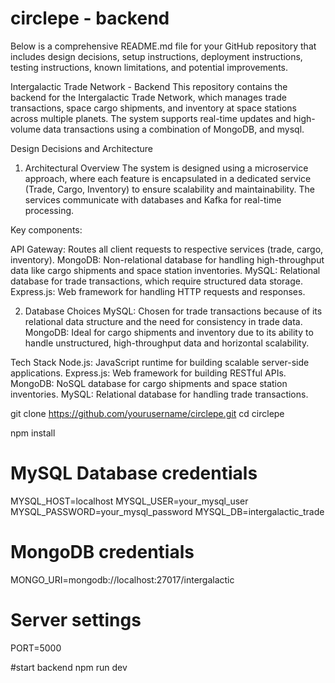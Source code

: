 # circlepe - backend

Below is a comprehensive README.md file for your GitHub repository that includes design decisions, setup instructions, deployment instructions, testing instructions, known limitations, and potential improvements.

Intergalactic Trade Network - Backend
This repository contains the backend for the Intergalactic Trade Network, which manages trade transactions, space cargo shipments, and inventory at space stations across multiple planets. The system supports real-time updates and high-volume data transactions using a combination of MongoDB, and mysql.

Design Decisions and Architecture
1. Architectural Overview
The system is designed using a microservice approach, where each feature is encapsulated in a dedicated service (Trade, Cargo, Inventory) to ensure scalability and maintainability. The services communicate with databases and Kafka for real-time processing.

Key components:

API Gateway: Routes all client requests to respective services (trade, cargo, inventory).
MongoDB: Non-relational database for handling high-throughput data like cargo shipments and space station inventories.
MySQL: Relational database for trade transactions, which require structured data storage.
Express.js: Web framework for handling HTTP requests and responses.

2. Database Choices
MySQL: Chosen for trade transactions because of its relational data structure and the need for consistency in trade data.
MongoDB: Ideal for cargo shipments and inventory due to its ability to handle unstructured, high-throughput data and horizontal scalability.

Tech Stack
Node.js: JavaScript runtime for building scalable server-side applications.
Express.js: Web framework for building RESTful APIs.
MongoDB: NoSQL database for cargo shipments and space station inventories.
MySQL: Relational database for handling trade transactions.

git clone https://github.com/yourusername/circlepe.git
cd circlepe

npm install

# MySQL Database credentials
MYSQL_HOST=localhost
MYSQL_USER=your_mysql_user
MYSQL_PASSWORD=your_mysql_password
MYSQL_DB=intergalactic_trade

# MongoDB credentials
MONGO_URI=mongodb://localhost:27017/intergalactic

# Server settings
PORT=5000

#start backend
npm run dev
